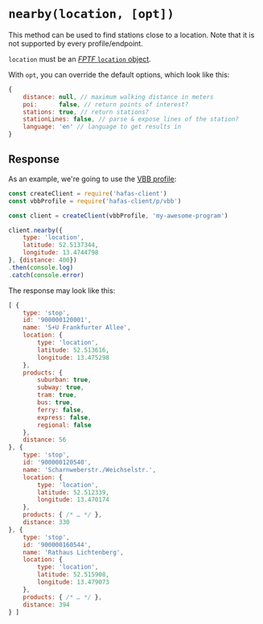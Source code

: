 # `nearby(location, [opt])`

This method can be used to find stations close to a location. Note that it is not supported by every profile/endpoint.

`location` must be an [*FPTF* `location` object](https://github.com/public-transport/friendly-public-transport-format/blob/1.0.1/spec/readme.md#location-objects).

With `opt`, you can override the default options, which look like this:

```js
{
	distance: null, // maximum walking distance in meters
	poi:      false, // return points of interest?
	stations: true, // return stations?
	stationLines: false, // parse & expose lines of the station?
	language: 'en' // language to get results in
}
```

## Response

As an example, we're going to use the [VBB profile](../p/vbb):

```js
const createClient = require('hafas-client')
const vbbProfile = require('hafas-client/p/vbb')

const client = createClient(vbbProfile, 'my-awesome-program')

client.nearby({
	type: 'location',
	latitude: 52.5137344,
	longitude: 13.4744798
}, {distance: 400})
.then(console.log)
.catch(console.error)
```

The response may look like this:

```js
[ {
	type: 'stop',
	id: '900000120001',
	name: 'S+U Frankfurter Allee',
	location: {
		type: 'location',
		latitude: 52.513616,
		longitude: 13.475298
	},
	products: {
		suburban: true,
		subway: true,
		tram: true,
		bus: true,
		ferry: false,
		express: false,
		regional: false
	},
	distance: 56
}, {
	type: 'stop',
	id: '900000120540',
	name: 'Scharnweberstr./Weichselstr.',
	location: {
		type: 'location',
		latitude: 52.512339,
		longitude: 13.470174
	},
	products: { /* … */ },
	distance: 330
}, {
	type: 'stop',
	id: '900000160544',
	name: 'Rathaus Lichtenberg',
	location: {
		type: 'location',
		latitude: 52.515908,
		longitude: 13.479073
	},
	products: { /* … */ },
	distance: 394
} ]
```
